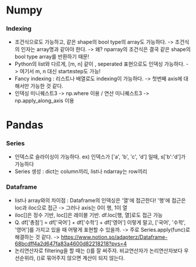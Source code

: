 # Numpy
 ### Indexing
 - 조건식으로도 가능하고, 같은 shape의 bool type의 array도 가능하다. -> 조건식의 인자는 array명과 같아야 한다. -> 왜? nparray의 조건식은 결국 같은 shape의 bool type array를 반환하기 때문!
 - Python의 list와 다르게, [m, n] 같이 , seperated 표현으로도 인덱싱 가능하다. -> 여기서 m, n 대신 start:end:step도 가능!
 - Fancy indexing : 리스트나 배열로도 indexing이 가능하다. -> 첫번째 axis에 대해서만 가능한 것 같다.
 - 인덱싱 미니퀘스트3 -> np.where 이용 / 연산 미니퀘스트3 -> np.apply_along_axis 이용

# Pandas
 ### Series
 - 인덱스로 슬라이싱이 가능하다. ex) 인덱스가 ['a', 'b', 'c', 'd'] 일때, s['b':'d']가 가능하다
 - Series 생성 : dict는 column끼리, list나 ndarray는 row끼리
 ### Dataframe
 - list나 array와의 차이점 : Dataframe의 인덱싱은 '열'에 접근한다! '행'에 접근은 loc과 iloc으로 접근 -> 그러나 axis는 0이 행, 1이 열
 - iloc[]은 정수 기반, loc[]은 레이블 기반. df.loc[행, 열]로도 접근 가능
 - Q. df['총점'] = df['국어'] + df['수학'] + df['영어'] 이렇게 말고, ['국어', '수학', '영어']를 가지고 있을 때 어떻게 표현할 수 있을까. -> 주로 Series.apply(func)로 해결하는 것 같다. -> https://www.notion.so/adapterz/Dataframe-68bcdff4a2d647fa83a4600d82218218?pvs=4
 - 논리연산자로 filtering을 할 때는 ()를 잘 써주자. 비교연산자가 논리연산자보다 우선순위라, ()로 묶어주지 않으면 계산이 되지 않는다.
